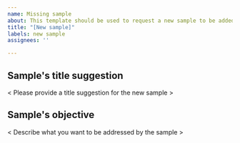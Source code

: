 ```yaml
---
name: Missing sample
about: This template should be used to request a new sample to be added.
title: "[New sample]"
labels: new sample
assignees: ''

---
```


## Sample's title suggestion
< Please provide a title suggestion for the new sample >

## Sample's objective
< Describe what you want to be addressed by the sample >
